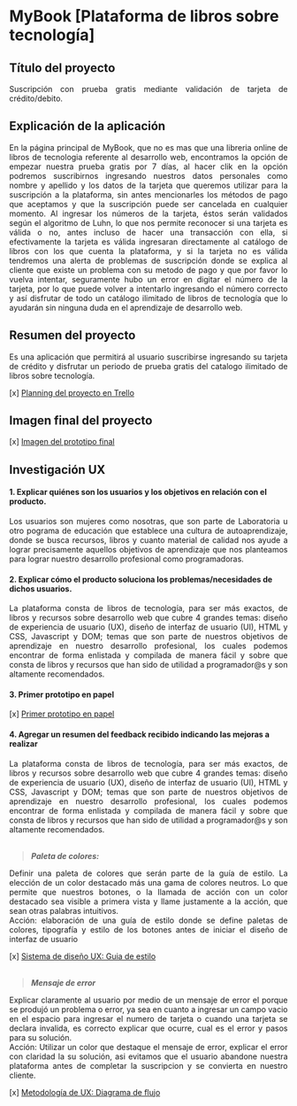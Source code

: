 
# MyBook [Plataforma de libros sobre tecnología]


## Título del proyecto  

<div style="text-align: justify"> Suscripción con prueba gratis mediante validación de tarjeta de crédito/debito. </div>  


## Explicación de la aplicación  

<div style="text-align: justify"> En la página principal de MyBook, que no es mas que una libreria online de libros de tecnologia referente al desarrollo web, encontramos la opción de empezar nuestra prueba gratis por 7 días, al hacer clik en la opción podremos suscribirnos ingresando nuestros datos personales como nombre y apellido y los datos de la tarjeta que queremos utilizar para la suscripción a la plataforma, sin antes mencionarles los métodos de pago que aceptamos y que la suscripción puede ser cancelada en cualquier momento.
Al ingresar los números de la tarjeta, éstos serán validados según el algoritmo de Luhn, lo que nos permite reconocer si una tarjeta es válida o no, antes incluso de hacer una transacción con ella, si efectivamente la tarjeta es válida ingresaran directamente al catálogo de libros con los que cuenta la plataforma, y si la tarjeta no es válida tendremos una alerta de problemas de suscripción donde se explica al cliente que existe un problema con su metodo de pago y que por favor lo vuelva intentar, seguramente hubo un error en digitar el número de la tarjeta, por lo que puede volver a intentarlo ingresando el número correcto y así disfrutar de todo un catálogo ilimitado de libros de tecnología que lo ayudarán sin ninguna duda en el aprendizaje de desarrollo web. </div>  


## Resumen del proyecto  

<div style="text-align: justify">Es una aplicación que permitirá al usuario suscribirse ingresando su tarjeta de crédito y disfrutar un periodo de prueba gratis del catalogo ilimitado de libros sobre tecnología.</div>  

[x] [Planning del proyecto en Trello](https://trello.com/b/EwSvpk9O/lim013-card-validation)  


## Imagen final del proyecto  

[x] [Imagen del prototipo final](src/documents\LIM013-card-validation-prototipo-figma.pdf)  


## Investigación UX  


#### 1. Explicar quiénes son los usuarios y los objetivos en relación con el producto.  

<div style="text-align: justify"> Los usuarios son mujeres como nosotras, que son parte de Laboratoria u otro pograma de educación que establece una cultura de autoaprendizaje, donde se busca recursos, libros y cuanto material de calidad nos ayude a lograr precisamente aquellos objetivos de aprendizaje que nos planteamos para lograr nuestro desarrollo profesional como programadoras. </div>  


#### 2. Explicar cómo el producto soluciona los problemas/necesidades de dichos usuarios.  

<div style="text-align: justify"> La plataforma consta de libros de tecnología, para ser más exactos, de libros y recursos sobre desarrollo web que cubre 4 grandes temas: diseño de experiencia de usuario (UX), diseño de interfaz de usuario (UI), HTML y CSS, Javascript y DOM; temas que son parte de nuestros objetivos de aprendizaje en nuestro desarrollo profesional, los cuales podemos encontrar de forma enlistada y compilada de manera fácil y sobre que consta de libros y recursos que han sido de utilidad a programador@s y son altamente recomendados.</div>  


#### 3. Primer prototipo en papel  

[x] [Primer prototipo en papel](src/documents\LIM013-card-validation-prototipo-papel.pdf)  


#### 4. Agregar un resumen del feedback recibido indicando las mejoras a realizar  

<div style="text-align: justify"> La plataforma consta de libros de tecnología, para ser más exactos, de libros y recursos sobre desarrollo web que cubre 4 grandes temas: diseño de experiencia de usuario (UX), diseño de interfaz de usuario (UI), HTML y CSS, Javascript y DOM; temas que son parte de nuestros objetivos de aprendizaje en nuestro desarrollo profesional, los cuales podemos encontrar de forma enlistada y compilada de manera fácil y sobre que consta de libros y recursos que han sido de utilidad a programador@s y son altamente recomendados.</div>  
<br>

>*__Paleta de colores:__*  

<div style="text-align: justify"> Definir una paleta de colores que serán parte de la guía de estilo. La elección de un color destacado más una gama de colores neutros. Lo que   permite que nuestros botones, o la llamada de acción con un color destacado sea visible a primera vista y llame justamente a la acción, que sean otras palabras intuitivos.       </div>  

<div style="text-align: justify">Acción: elaboración de una guía de estilo donde se define paletas de colores, tipografía y estilo de los botones antes de iniciar el diseño de   interfaz de usuario</div>  

[x] [Sistema de diseño UX: Guia de estilo](src/documents\LIM013-card-validation-guia-de-estilos.pdf)  
<br>

>*__Mensaje de error__*  

<div style="text-align: justify"> Explicar claramente al usuario por medio de un mensaje de error el porque se produjó un problema o error, ya sea en cuanto a ingresar un        campo vacio en el espacio para ingresar el numero de tarjeta o cuando una tarjeta se declara invalida, es correcto explicar que ocurre, cual es el error y pasos para su          solución.</div>  

<div style="text-align: justify">Acción: Utilizar un color que destaque el mensaje de error, explicar el error con claridad la su solución, asi evitamos que el usuario           abandone nuestra plataforma antes de completar la suscripcion y se convierta en nuestro cliente.</div>  

[x] [Metodología de UX: Diagrama de flujo](src/documents\LIM013-card-validation-diagrama-de-flujo.pdf)<br>  



